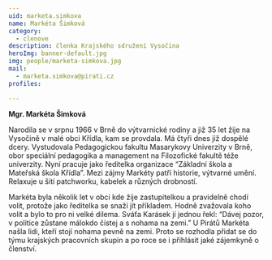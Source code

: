 ```yaml
---
uid: marketa.simkova
name: Markéta Šimková
category:
  - clenove
description: členka Krajského sdružení Vysočina
heroImg: banner-default.jpg
img: people/marketa-simkova.jpg
mail:
  - marketa.simkova@pirati.cz
profiles:

---
```

**Mgr. Markéta Šimková**

Narodila se v srpnu 1966 v Brně do výtvarnické rodiny a již 35 let žije na Vysočině v malé obci Křídla, kam se provdala. Má čtyři dnes již dospělé dcery. Vystudovala Pedagogickou fakultu Masarykovy Univerzity v Brně, obor speciální pedagogika a management na Filozofické fakultě téže univerzity. Nyní pracuje jako ředitelka organizace “Základní škola a Mateřská škola Křídla”. Mezi zájmy Markéty patří historie, výtvarné umění. Relaxuje u šití patchworku, kabelek a různých drobností.

Markéta byla několik let v obci kde žije zastupitelkou a pravidelně chodí volit, protože jako ředitelka se snaží jít příkladem. Hodně zvažovala koho volit a bylo to pro ni velké dilema. Sváťa Karásek jí jednou řekl: “Dávej pozor, v politice zůstane málokdo čistej a s nohama na zemi.” U Pirátů Markéta našla lidi, kteří stojí nohama pevně na zemi. Proto se rozhodla přidat se do týmu krajských pracovních skupin a po roce se i přihlásit jaké zájemkyně o členství.
